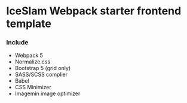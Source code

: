 # IceSlam Webpack starter frontend template

### Include
* Webpack 5
* Normalize.css
* Bootstrap 5 (grid only)
* SASS/SCSS complier
* Babel
* CSS Minimizer
* Imagemin image optimizer
